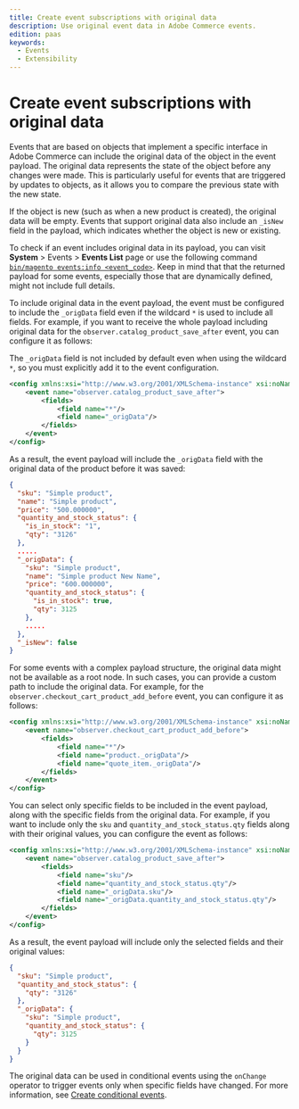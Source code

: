 ```yaml
---
title: Create event subscriptions with original data
description: Use original event data in Adobe Commerce events.
edition: paas
keywords:
  - Events
  - Extensibility
---
```


# Create event subscriptions with original data

Events that are based on objects that implement a specific interface in Adobe Commerce can include the original data of the object in the event payload. The original data represents the state of the object before any changes were made. This is particularly useful for events that are triggered by updates to objects, as it allows you to compare the previous state with the new state.

If the object is new (such as when a new product is created), the original data will be empty. Events that support original data also include an `_isNew` field in the payload, which indicates whether the object is new or existing.

To check if an event includes original data in its payload, you can visit **System** > Events > **Events List** page or use the following command [`bin/magento events:info <event_code>`](./commands.md#return-event-details). Keep in mind that that the returned payload for some events, especially those that are dynamically defined, might not include full details.

To include original data in the event payload, the event must be configured to include the `_origData` field even if the wildcard `*` is used to include all fields. For example, if you want to receive the whole payload including original data for the `observer.catalog_product_save_after` event, you can configure it as follows:

<InlineAlert variant="warning" slots="text" />

The `_origData` field is not included by default even when using the wildcard `*`, so you must explicitly add it to the event configuration.

```xml
<config xmlns:xsi="http://www.w3.org/2001/XMLSchema-instance" xsi:noNamespaceSchemaLocation="urn:magento:module-commerce-events-client/etc/io_events.xsd">
    <event name="observer.catalog_product_save_after">
        <fields>
            <field name="*"/>
            <field name="_origData"/>
        </fields>
    </event>
</config>
```

As a result, the event payload will include the `_origData` field with the original data of the product before it was saved:

```json
{
  "sku": "Simple product",
  "name": "Simple product",
  "price": "500.000000",
  "quantity_and_stock_status": {
    "is_in_stock": "1",
    "qty": "3126"
  },
  .....
  "_origData": {
    "sku": "Simple product",
    "name": "Simple product New Name",
    "price": "600.000000",
    "quantity_and_stock_status": {
      "is_in_stock": true,
      "qty": 3125
    },
    .....
  },
  "_isNew": false
}
```

For some events with a complex payload structure, the original data might not be available as a root node. In such cases, you can provide a custom path to include the original data. For example, for the `observer.checkout_cart_product_add_before` event, you can configure it as follows:

```xml
<config xmlns:xsi="http://www.w3.org/2001/XMLSchema-instance" xsi:noNamespaceSchemaLocation="urn:magento:module-commerce-events-client/etc/io_events.xsd">
    <event name="observer.checkout_cart_product_add_before">
        <fields>
            <field name="*"/>
            <field name="product._origData"/>
            <field name="quote_item._origData"/>
        </fields>
    </event>
</config>
```

You can select only specific fields to be included in the event payload, along with the specific fields from the original data. For example, if you want to include only the `sku` and `quantity_and_stock_status.qty` fields along with their original values, you can configure the event as follows:

```xml
<config xmlns:xsi="http://www.w3.org/2001/XMLSchema-instance" xsi:noNamespaceSchemaLocation="urn:magento:module-commerce-events-client/etc/io_events.xsd">
    <event name="observer.catalog_product_save_after">
        <fields>
            <field name="sku"/>
            <field name="quantity_and_stock_status.qty"/>
            <field name="_origData.sku"/>
            <field name="_origData.quantity_and_stock_status.qty"/>
        </fields>
    </event>
</config>
```

As a result, the event payload will include only the selected fields and their original values:

```json
{
  "sku": "Simple product",
  "quantity_and_stock_status": {
    "qty": "3126"
  },
  "_origData": {
    "sku": "Simple product",
    "quantity_and_stock_status": {
      "qty": 3125
    }
  }
}
```

The original data can be used in conditional events using the `onChange` operator to trigger events only when specific fields have changed. For more information, see [Create conditional events](./conditional-events.md#trigger-events-on-specific-field-changes).
